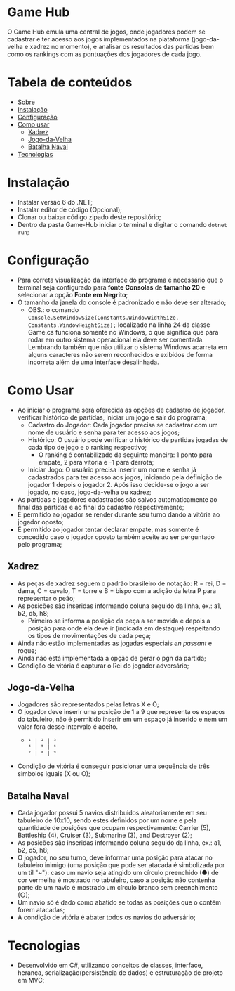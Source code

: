# Game Hub

O Game Hub emula uma central de jogos, onde jogadores podem se cadastrar e ter acesso aos jogos implementados na plataforma (jogo-da-velha e xadrez no momento), e analisar os resultados das partidas bem como os rankings com as pontuações dos jogadores de cada jogo.

Tabela de conteúdos
=================
<!--ts-->
   * [Sobre](#game-hub)
   * [Instalação](#instalação)
   * [Configuração](#configuração)
   * [Como usar](#como-usar)
      * [Xadrez](#xadrez)
      * [Jogo-da-Velha](#jogo-da-velha)
      * [Batalha Naval](#batalha-naval)
   * [Tecnologias](#tecnologias)
<!--te-->

# Instalação
  * Instalar versão 6 do .NET;
  * Instalar editor de código (Opcional);
  * Clonar ou baixar código zipado deste repositório;
  * Dentro da pasta Game-Hub iniciar o terminal e digitar o comando ```dotnet run```;
  
# Configuração
  * Para correta visualização da interface do programa é necessário que o terminal seja configurado para **fonte Consolas** de **tamanho 20** e selecionar a opção **Fonte em Negrito**;
  * O tamanho da janela do console é padronizado e não deve ser alterado;
    * OBS.: o comando ``` Console.SetWindowSize(Constants.WindowWidthSize, Constants.WindowHeightSize); ``` localizado na linha 24 da classe Game.cs funciona somente no Windows, o que significa que para rodar em outro sistema operacional ela deve ser comentada. Lembrando também que não utilizar o sistema Windows acarreta em alguns caracteres não serem reconhecidos e exibidos de forma incorreta além de uma interface desalinhada.
  
# Como Usar
  * Ao iniciar o programa será oferecida as opções de cadastro de jogador, verificar histórico de partidas, iniciar um jogo e sair do programa;
    * Cadastro do Jogador: Cada jogador precisa se cadastrar com um nome de usuário e senha para ter acesso aos jogos;
    * Histórico: O usuário pode verificar o histórico de partidas jogadas de cada tipo de jogo e o ranking respectivo;
      * O ranking é contabilizado da seguinte maneira: 1 ponto para empate, 2 para vitória e -1 para derrota;
    * Iniciar Jogo: O usuário precisa inserir um nome e senha já cadastrados para ter acesso aos jogos, iniciando pela definição de jogador 1
    depois o jogador 2. Após isso decide-se o jogo a ser jogado, no caso, jogo-da-velha ou xadrez;
  * As partidas e jogadores cadastrados são salvos automaticamente ao final das partidas e ao final do cadastro respectivamente;
  * É permitido ao jogador se render durante seu turno dando a vitória ao jogador oposto;
  * É permitido ao jogador tentar declarar empate, mas somente é concedido caso o jogador oposto também aceite ao ser perguntado pelo programa;
  
## Xadrez
  * As peças de xadrez seguem o padrão brasileiro de notação: R = rei, D = dama, C = cavalo, T = torre e B = bispo com a adição da letra P para representar o peão;
  * As posições são inseridas informando coluna seguido da linha, ex.: a1, b2, d5, h8;
    * Primeiro se informa a posição da peça a ser movida e depois a posição para onde ela deve ir (indicada em destaque) respeitando os tipos de movimentações de cada peça; 
  * Ainda não estão implementadas as jogadas especiais *en passant* e roque;
  * Ainda não está implementada a opção de gerar o pgn da partida;
  * Condição de vitória é capturar o Rei do jogador adversário;
## Jogo-da-Velha
  * Jogadores são representados pelas letras X e O;
  * O jogador deve inserir uma posição de 1 a 9 que representa os espaços do tabuleiro, não é permitido inserir em um espaço já inserido e nem um valor fora
desse intervalo é aceito.
    *   ```
        ¹ | ² | ³
        ⁴ | ⁵ | ⁶
        ⁷ | ⁸ | ⁹
        ```
  * Condição de vitória é conseguir posicionar uma sequência de três simbolos iguais (X ou O);
  
## Batalha Naval
  * Cada jogador possui 5 navios distribuidos aleatoriamente em seu tabuleiro de 10x10, sendo estes definidos por um nome e pela quantidade de posições que ocupam respectivamente: Carrier (5), Battleship (4), Cruiser (3), Submarine (3), and Destroyer (2);
  * As posições são inseridas informando coluna seguido da linha, ex.: a1, b2, d5, h8;
  * O jogador, no seu turno, deve informar uma posição para atacar no tabuleiro inimigo (uma posição que pode ser atacada é simbolizada por um til "~"): caso um navio seja atingido um círculo preenchido (●) de cor vermelha é mostrado no tabuleiro, caso a posição não contenha parte de um navio é mostrado um círculo branco sem preenchimento (○);
  * Um navio só é dado como abatido se todas as posições que o contêm forem atacadas;
  * A condição de vitória é abater todos os navios do adversário;

# Tecnologias
  * Desenvolvido em C#, utilizando conceitos de classes, interface, herança, serialização(persistência de dados) e estruturação de projeto em MVC;
